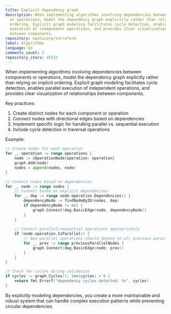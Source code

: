 ```yaml
---
title: Explicit dependency graph
description: When implementing algorithms involving dependencies between components
  or operations, model the dependency graph explicitly rather than relying on implicit
  ordering. Explicit graph modeling facilitates cycle detection, enables parallel
  execution of independent operations, and provides clear visualization of relationships
  between components.
repository: hashicorp/terraform
label: Algorithms
language: Go
comments_count: 2
repository_stars: 45532
---
```


When implementing algorithms involving dependencies between components or operations, model the dependency graph explicitly rather than relying on implicit ordering. Explicit graph modeling facilitates cycle detection, enables parallel execution of independent operations, and provides clear visualization of relationships between components.

Key practices:
1. Create distinct nodes for each component or operation
2. Connect nodes with directional edges based on dependencies
3. Implement specific logic for handling parallel vs. sequential execution
4. Include cycle detection in traversal operations

Example:
```go
// Create nodes for each operation
for _, operation := range operations {
    node := &OperationNode{operation: operation}
    graph.Add(node)
    nodes = append(nodes, node)
}

// Connect nodes based on dependencies
for _, node := range nodes {
    // Connect based on explicit dependencies
    for _, dep := range node.operation.Dependencies() {
        dependencyNode := findNodeByID(nodes, dep)
        if dependencyNode != nil {
            graph.Connect(dag.BasicEdge(node, dependencyNode))
        }
    }
    
    // Connect parallel/sequential operations appropriately
    if !node.operation.IsParallel() {
        // Non-parallel operations should depend on all previous parallel operations
        for _, prev := range previousParallelNodes {
            graph.Connect(dag.BasicEdge(node, prev))
        }
    }
}

// Check for cycles during validation
if cycles := graph.Cycles(); len(cycles) > 0 {
    return fmt.Errorf("dependency cycles detected: %v", cycles)
}
```

By explicitly modeling dependencies, you create a more maintainable and robust system that can handle complex execution patterns while preventing circular dependencies.
